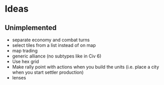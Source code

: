 # Ideas
## Unimplemented
* separate economy and combat turns
* select tiles from a list instead of on map
* map trading
* generic alliance (no subtypes like in Civ 6)
* Use hex grid
* Make rally point with actions when you build the units (i.e. place a city when you start settler production)
* lenses
